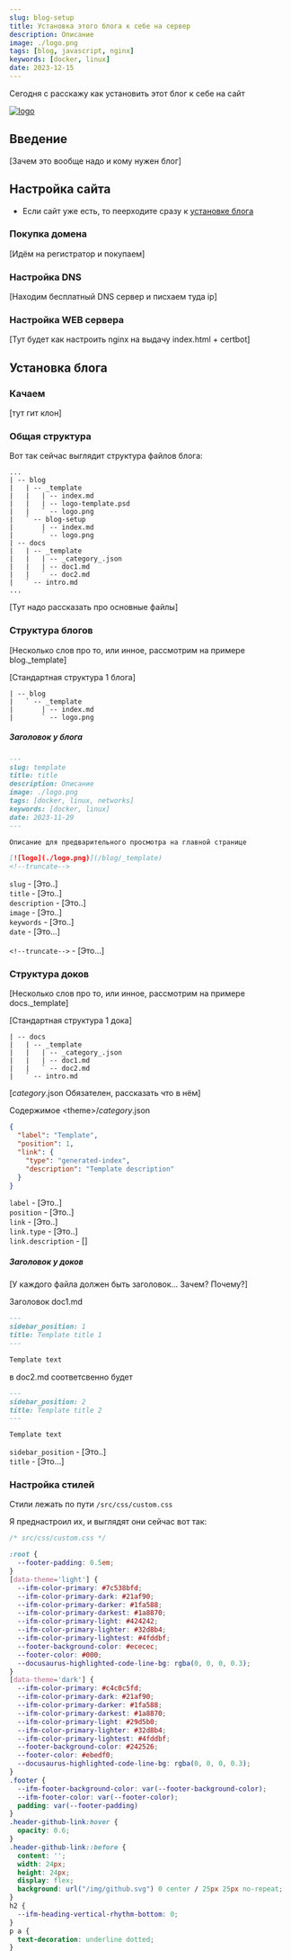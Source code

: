 ```yaml
---
slug: blog-setup
title: Установка этого блога к себе на сервер
description: Описание
image: ./logo.png
tags: [blog, javascript, nginx]
keywords: [docker, linux]
date: 2023-12-15
---
```


Сегодня с расскажу как установить этот блог к себе на сайт

[![logo](./logo.png)](/blog/blog-setup)
<!--truncate-->

## Введение

[Зачем это вообще надо и кому нужен блог]


## Настройка сайта
- <p style={{fontSize: '12px', margin: "0"}}>Если сайт уже есть, то пеерходите сразу к <a href="#установка-блога">установке блога</a></p>

### Покупка домена

[Идём на регистратор и покупаем]

### Настройка DNS

[Находим бесплатный DNS сервер и писхаем туда ip]

### Настройка WEB сервера

[Тут будет как настроить nginx на выдачу index.html + certbot]

## Установка блога


### Качаем

[тут гит клон]

### Общая структура

Вот так сейчас выглядит структура файлов блога:
```plain
...
| -- blog
|   | -- _template
|   |   | -- index.md
|   |   | -- logo-template.psd
|   |   ` -- logo.png
|   ` -- blog-setup
|       | -- index.md
|       ` -- logo.png
| -- docs
|   | -- _template
|   |   | -- _category_.json
|   |   | -- doc1.md
|   |   ` -- doc2.md
|   ` -- intro.md
...
```

[Тут надо рассказать про основные файлы]

### Cтруктура блогов

[Несколько слов про то, или инное, рассмотрим на примере blog._template]

[Стандартная структура 1 блога]
```plain
| -- blog
|   ` -- _template
|       | -- index.md
|       ` -- logo.png
```

##### Заголовок у блога
```md
---
slug: template
title: title
description: Описание
image: ./logo.png
tags: [docker, linux, networks]
keywords: [docker, linux]
date: 2023-11-29
---

Описание для предварительного просмотра на главной странице

[![logo](./logo.png)](/blog/_template)
<!--truncate-->
```

`slug` - [Это..]\
`title` - [Это..]\
`description` - [Это..]\
`image` - [Это..]\
`keywords` - [Это..]\
`date` - [Это...]\
\
`<!--truncate-->` - [Это...]


### Структура доков

[Несколько слов про то, или инное, рассмотрим на примере docs._template]


[Стандартная структура 1 дока]
```plain
| -- docs
|   | -- _template
|   |   | -- _category_.json
|   |   | -- doc1.md
|   |   ` -- doc2.md
|   ` -- intro.md
```

[_category_.json Обязателен, рассказать что в нём]

Содержимое \<theme>/_category_.json
```json
{
  "label": "Template",
  "position": 1,
  "link": {
    "type": "generated-index",
    "description": "Template description"
  }
}
```

`label` - [Это..]\
`position` - [Это..]\
`link` - [Это..]\
`link.type` - [Это..]\
`link.description` - []

##### Заголовок у доков
[У каждого файла должен быть заголовок... Зачем? Почему?]

Заголовок doc1.md
```md
---
sidebar_position: 1
title: Template title 1
---

Template text
```

в doc2.md соответсвенно будет
```md
---
sidebar_position: 2
title: Template title 2
---

Template text
```

`sidebar_position` - [Это..]\
`title` - [Это...]

### Настройка стилей

Стили лежать по пути `/src/css/custom.css`

Я преднастроил их, и выглядят они сейчас вот так:

```css
/* src/css/custom.css */

:root {
  --footer-padding: 0.5em;
}
[data-theme='light'] {
  --ifm-color-primary: #7c538bfd;
  --ifm-color-primary-dark: #21af90;
  --ifm-color-primary-darker: #1fa588;
  --ifm-color-primary-darkest: #1a8870;
  --ifm-color-primary-light: #424242;
  --ifm-color-primary-lighter: #32d8b4;
  --ifm-color-primary-lightest: #4fddbf;
  --footer-background-color: #ececec;
  --footer-color: #000;
  --docusaurus-highlighted-code-line-bg: rgba(0, 0, 0, 0.3);
}
[data-theme='dark'] {
  --ifm-color-primary: #c4c0c5fd;
  --ifm-color-primary-dark: #21af90;
  --ifm-color-primary-darker: #1fa588;
  --ifm-color-primary-darkest: #1a8870;
  --ifm-color-primary-light: #29d5b0;
  --ifm-color-primary-lighter: #32d8b4;
  --ifm-color-primary-lightest: #4fddbf;
  --footer-background-color: #242526;
  --footer-color: #ebedf0;
  --docusaurus-highlighted-code-line-bg: rgba(0, 0, 0, 0.3);
}
.footer {
  --ifm-footer-background-color: var(--footer-background-color);
  --ifm-footer-color: var(--footer-color);
  padding: var(--footer-padding) 
}
.header-github-link:hover {
  opacity: 0.6;
}
.header-github-link::before {
  content: '';
  width: 24px;
  height: 24px;
  display: flex;
  background: url("/img/github.svg") 0 center / 25px 25px no-repeat;
}
h2 {
  --ifm-heading-vertical-rhythm-bottom: 0;
}
p a {
  text-decoration: underline dotted;
}
```

